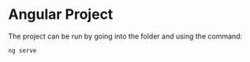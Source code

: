# Angular Project

The project can be run by going into the folder and using the command:

```
ng serve
```
